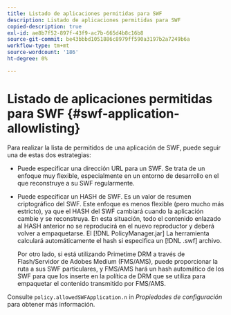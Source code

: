 ```yaml
---
title: Listado de aplicaciones permitidas para SWF
description: Listado de aplicaciones permitidas para SWF
copied-description: true
exl-id: ae8b7f52-897f-43f9-ac7b-665d4b8c16b8
source-git-commit: be43bbbd1051886c8979ff590a3197b2a7249b6a
workflow-type: tm+mt
source-wordcount: '186'
ht-degree: 0%

---
```


# Listado de aplicaciones permitidas para SWF {#swf-application-allowlisting}

Para realizar la lista de permitidos de una aplicación de SWF, puede seguir una de estas dos estrategias:

* Puede especificar una dirección URL para un SWF. Se trata de un enfoque muy flexible, especialmente en un entorno de desarrollo en el que reconstruye a su SWF regularmente.
* Puede especificar un HASH de SWF. Es un valor de resumen criptográfico del SWF. Este enfoque es menos flexible (pero mucho más estricto), ya que el HASH del SWF cambiará cuando la aplicación cambie y se reconstruya. En esta situación, todo el contenido enlazado al HASH anterior no se reproducirá en el nuevo reproductor y deberá volver a empaquetarse. El [!DNL PolicyManager.jar] La herramienta calculará automáticamente el hash si especifica un [!DNL .swf] archivo.

   Por otro lado, si está utilizando Primetime DRM a través de Flash/Servidor de Adobes Medium (FMS/AMS), puede proporcionar la ruta a sus SWF particulares, y FMS/AMS hará un hash automático de los SWF para que los inserte en la política de DRM que se utiliza para empaquetar el contenido transmitido por FMS/AMS.

Consulte `policy.allowedSWFApplication.n` in *Propiedades de configuración* para obtener más información.
